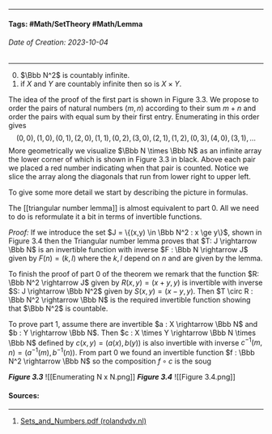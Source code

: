 __________________________________________________________________________
#### **Tags:** #Math/SetTheory #Math/Lemma 
###### *Date of Creation: 2023-10-04*
__________________________________________________________________________

0. $\Bbb N^2$ is countably infinite.
1. if $X$ and $Y$ are countably infinite then so is $X \times Y$.

The idea of the proof of the first part is shown in Figure 3.3. We propose to order the pairs of natural numbers $(m,n)$ according to their sum $m+n$ and order the pairs with equal sum by their first entry. Enumerating in this order gives$$(0, 0),(1, 0),(0, 1),(2, 0),(1, 1),(0, 2),(3, 0),(2, 1),(1, 2),(0, 3),(4, 0),(3, 1),\dots$$
More geometrically we visualize $\Bbb N \times \Bbb N$ as an infinite array the lower corner of which is shown in Figure 3.3 in black. Above each pair we placed a red number indicating when that pair is counted. Notice we slice the array along the diagonals that run from lower right to upper left.

To give some more detail we start by describing the picture in formulas.

The [[triangular number lemma]] is almost equivalent to part 0. All we need to do is reformulate it a bit in terms of invertible functions.

*Proof:* If we introduce the set $J = \{(x,y) \in \Bbb N^2 : x \ge y\}$, shown in Figure 3.4 then the Triangular number lemma proves that $T: J \rightarrow \Bbb N$ is an invertible function with inverse $F : \Bbb N \rightarrow J$ given by $F(n) = (k,l)$ where the $k,l$ depend on $n$ and are given by the lemma.

To finish the proof of part 0 of the theorem we remark that the function $R: \Bbb N^2 \rightarrow J$ given by $R(x,y) = (x + y,y)$ is invertible with inverse $S: J \rightarrow \Bbb N^2$ given by $S(x,y) = (x-y,y)$. Then $T \circ R : \Bbb N^2 \rightarrow \Bbb N$ is the required invertible function showing that $\Bbb N^2$ is countable.

To prove part 1, assume there are invertible $a : X \rightarrow \Bbb N$ and $b : Y \rightarrow \Bbb N$. Then $c : X \times Y \rightarrow \Bbb N \times \Bbb N$ defined by $c(x,y) = (a(x),b(y))$ is also invertible with inverse $c^{-1}(m,n) =  (a^{-1}(m),b^{-1}(n))$. From part 0 we found an invertible function $f : \Bbb N^2 \rightarrow \Bbb N$ so the composition $f \circ c$ is the soug

***Figure 3.3***
![[Enumerating N x N.png]]
***Figure 3.4***
![[Figure 3.4.png]]
#### Sources:
__________________________________________________________________________
1. [Sets_and_Numbers.pdf (rolandvdv.nl)](https://www.rolandvdv.nl/Sets_and_Numbers.pdf)